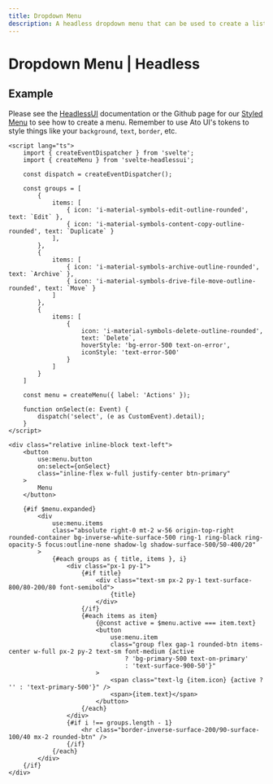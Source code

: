 ```yaml
---
title: Dropdown Menu
description: A headless dropdown menu that can be used to create a list of actions availble through clicking a button.
---
```


<script>
    import DropMenu from '$lib/components/dropdown-menu/DropMenu.svelte';

    const groups = [
        {
            items: [
                { icon: 'i-material-symbols-edit-outline-rounded', text: `Edit` },
                { icon: 'i-material-symbols-content-copy-outline-rounded', text: `Duplicate` }
		    ],
        },
        {
            items: [
                { icon: 'i-material-symbols-archive-outline-rounded', text: `Archive` },
			    { icon: 'i-material-symbols-drive-file-move-outline-rounded', text: `Move` }
            ]
        },
        {
            items: [
                { 
                    icon: 'i-material-symbols-delete-outline-rounded', 
                    text: `Delete`, 
                    hoverStyle: 'bg-error-500 text-on-error',
                    iconStyle: 'text-error-500' 
                }
            ]
        }
    ]
</script>

# Dropdown Menu | Headless

## Example

<Usage padding="pt-4 pb-60">
    <DropMenu {groups} width="w-[150px]" buttonIcon="i-mdi-chevron-down" />
</Usage>

Please see the [HeadlessUI](https://captaincodeman.github.io/svelte-headlessui/menu/) documentation or the Github page for our [Styled Menu](https://github.com/bennymi/ato-ui/blob/main/src/lib/components/dropdown-menu/DropMenu.svelte) to see how to create a menu. Remember to use Ato UI's tokens to style things like your `background`, `text`, `border`, etc.

```svelte showCode=true
<script lang="ts">
	import { createEventDispatcher } from 'svelte';
	import { createMenu } from 'svelte-headlessui';

	const dispatch = createEventDispatcher();

	const groups = [
        {
            items: [
                { icon: 'i-material-symbols-edit-outline-rounded', text: `Edit` },
                { icon: 'i-material-symbols-content-copy-outline-rounded', text: `Duplicate` }
		    ],
        },
        {
            items: [
                { icon: 'i-material-symbols-archive-outline-rounded', text: `Archive` },
			    { icon: 'i-material-symbols-drive-file-move-outline-rounded', text: `Move` }
            ]
        },
        {
            items: [
                { 
                    icon: 'i-material-symbols-delete-outline-rounded', 
                    text: `Delete`, 
                    hoverStyle: 'bg-error-500 text-on-error',
                    iconStyle: 'text-error-500' 
                }
            ]
        }
    ]

	const menu = createMenu({ label: 'Actions' });

	function onSelect(e: Event) {
		dispatch('select', (e as CustomEvent).detail);
	}
</script>

<div class="relative inline-block text-left">
	<button
		use:menu.button
		on:select={onSelect}
		class="inline-flex w-full justify-center btn-primary"
	>
		Menu
	</button>

	{#if $menu.expanded}
		<div
			use:menu.items
			class="absolute right-0 mt-2 w-56 origin-top-right rounded-container bg-inverse-white-surface-500 ring-1 ring-black ring-opacity-5 focus:outline-none shadow-lg shadow-surface-500/50-400/20"
		>
			{#each groups as { title, items }, i}
				<div class="px-1 py-1">
					{#if title}
						<div class="text-sm px-2 py-1 text-surface-800/80-200/80 font-semibold">
							{title}
						</div>
					{/if}
					{#each items as item}
						{@const active = $menu.active === item.text}
						<button
							use:menu.item
							class="group flex gap-1 rounded-btn items-center w-full px-2 py-2 text-sm font-medium {active
								? 'bg-primary-500 text-on-primary'
								: 'text-surface-900-50'}"
						>
							<span class="text-lg {item.icon} {active ? '' : 'text-primary-500'}" />
							<span>{item.text}</span>
						</button>
					{/each}
				</div>
				{#if i !== groups.length - 1}
					<hr class="border-inverse-surface-200/90-surface-100/40 mx-2 rounded-btn" />
				{/if}
			{/each}
		</div>
	{/if}
</div>
```